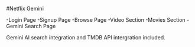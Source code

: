 #Netflix Gemini

-Login Page
-Signup Page
-Browse Page
    -Video Section
    -Movies Section
-Gemini Search Page


Gemini AI search integration and TMDB API intergration included.
     
